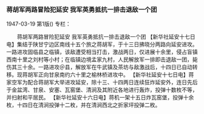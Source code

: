### 蒋胡军两路冒险犯延安  我军英勇抵抗一排击退敌一个团

1947-03-19
第1版()
专栏：

　　蒋胡军两路冒险犯延安
    我军英勇抵抗一排击退敌一个团
    【新华社延安十七日电】集结于陕甘宁边区南线十五个旅之蒋胡军，于十三日拂晓分两路向延安进攻。一路进攻固临县之临镇，该敌遭受相当打击，激战两日，仅进展十余里，侵占盲镇西南十里之刘村等小村；在临镇边境孟家九村，人民解放军一排即击退敌一团，毙伤其三十余。一路进攻＠县，解放军在牛武镇及茶坊与敌激战后，十四日已自动转移。现蒋胡军正向甘泉南约六十里之榆林桥进攻中。
    【新华社延安十七日电】蒋家空军为配合蒋胡军大举进攻延安，除十三、十四两日连续狂炸延安外，连日先后于金盆湾、甘泉、安塞、瓦窑堡、清涧及其附近各地进行轰炸，投弹十数枚不等，并扫射和平居民。
    【新华社延安十六日电】蒋机一架十五日炸瓦窑堡，投弹十余枚，十四日在清涧投弹十二枚，并在清涧西北之折家坪投弹二枚。
